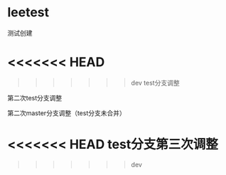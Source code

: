 # leetest
测试创建

<<<<<<< HEAD
=======

>>>>>>> dev
test分支调整

第二次test分支调整

第二次master分支调整（test分支未合并）

<<<<<<< HEAD
test分支第三次调整
=======
>>>>>>> dev
